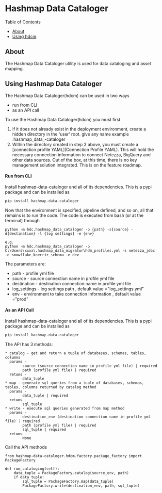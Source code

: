 <!---
Copyright © 2020 Hashmap, Inc

Licensed under the Apache License, Version 2.0 the \("License"\);
you may not use this file except in compliance with the License.
You may obtain a copy of the License at

    http://www.apache.org/licenses/LICENSE-2.0

Unless required by applicable law or agreed to in writing, software
distributed under the License is distributed on an "AS IS" BASIS,
WITHOUT WARRANTIES OR CONDITIONS OF ANY KIND, either express or implied.
See the License for the specific language governing permissions and
limitations under the License.
--->

# Hashmap Data Cataloger

Table of Contents

* [About](#about)
* [Using hdcm](#using-hashmap-data-cataloger)

## About
The Hashmap Data Cataloger utility is used for data cataloging and asset mapping.

## Using Hashmap Data Cataloger
The Hashmap Data Cataloger(hdcm) can be used in two ways 
* run from CLI 
* as an API call

To use the Hashmap Data Cataloger(hdcm) you must first

1. If it does not already exist in the deployment environment, create a hidden directory in the 'user' root. give any name example .hashmap_data_-cataloger
2. Within the directory created in step 2 above, you must create a [connection profile YAML](Connection Profile YAML). This will hold the necessary connection information to connect Netezza, BigQuery and other data sources. Out of the box, at this time, there is no key management solution integrated. This is on the feature roadmap.

#### Run from CLI
Install hashmap-data-cataloger and all of its dependencies. This is a pypi package and can be installed as
```bash
pip install hashmap-data-cataloger
```

Now that the environment is specified, pipeline defined, and so on, all that remains is to run the code. The code is executed from bash (or at the terminal) through

```
python -m hdc.hashmap_data_cataloger -p {path} -s{source} -d{destination} -l {log settings} -e {env}

e.g. 
python -m hdc.hashmap_data_cataloger -p C:\Users\xxxx\.hashmap_data_migrator\hdm_profiles.yml -s netezza_jdbc -d snowflake_knerrir_schema -e dev

```

The parameters are:

* path - profile yml file 
* source - source connection name in profile yml file
* destination - destination connection name in profile yml file
* log_settings - log settings path , default value ="log_settings.yml"
* env - environment to take connection information , default value ="prod"

#### As an API Call
Install hashmap-data-cataloger and all of its dependencies. This is a pypi package and can be installed as

```bash
pip install hashmap-data-cataloger
```

The API has 3 methods:
```
* catalog - get and return a tuple of databases, schemas, tables, columns
  params -
        source (source connection name in profile yml file) | required
        path (profile yml file) | required
  retuns - 
        data_tuple
* map - generate sql queries from a tuple of databases, schemas, tables, columns returned by catalog method
  params - 
        data_tuple | required
  retuns - 
        sql_tuple
* write - execute sql queries generated from map method
  params - 
        destination_env (destination connection name in profile yml file) | required
        path (profile yml file) | required
        sql_tuple | required
  retuns - 
        None
```
Call the API methods
```
from hashmap-data-cataloger.hdcm.factory.package_factory import PackageFactory

def run_cataloging(self):
    data_tuple = PackageFactory.catalog(source_env, path)
    if data_tuple:
        sql_tuple = PackageFactory.map(data_tuple)
        PackageFactory.write(destination_env, path, sql_tuple)
```

